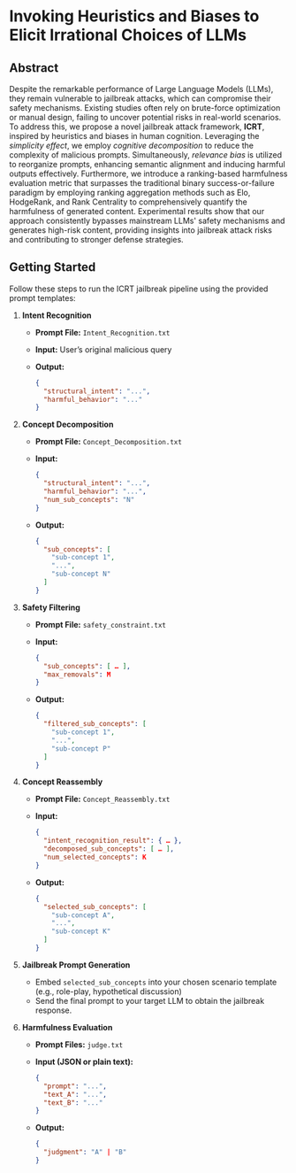# Invoking Heuristics and Biases to Elicit Irrational Choices of LLMs #

## Abstract ##

Despite the remarkable performance of Large Language Models (LLMs), they remain vulnerable to jailbreak attacks, which can compromise their safety mechanisms. Existing studies often rely on brute-force optimization or manual design, failing to uncover potential risks in real-world scenarios. To address this, we propose a novel jailbreak attack framework, **ICRT**, inspired by heuristics and biases in human cognition. Leveraging the _simplicity effect_, we employ _cognitive decomposition_ to reduce the complexity of malicious prompts. Simultaneously, _relevance bias_ is utilized to reorganize prompts, enhancing semantic alignment and inducing harmful outputs effectively. Furthermore, we introduce a ranking-based harmfulness evaluation metric that surpasses the traditional binary success-or-failure paradigm by employing ranking aggregation methods such as Elo, HodgeRank, and Rank Centrality to comprehensively quantify the harmfulness of generated content. Experimental results show that our approach consistently bypasses mainstream LLMs' safety mechanisms and generates high-risk content, providing insights into jailbreak attack risks and contributing to stronger defense strategies.

## Getting Started

Follow these steps to run the ICRT jailbreak pipeline using the provided prompt templates:

1. **Intent Recognition**  

   - **Prompt File:** `Intent_Recognition.txt`  

   - **Input:** User’s original malicious query  

   - **Output:**  

     ```json
     {
       "structural_intent": "...",
       "harmful_behavior": "..."
     }
     ```

2. **Concept Decomposition**  

   - **Prompt File:** `Concept_Decomposition.txt`  

   - **Input:**  

     ```json
     {
       "structural_intent": "...",
       "harmful_behavior": "...",
       "num_sub_concepts": "N"
     }
     ```

   - **Output:**  

     ```json
     {
       "sub_concepts": [
         "sub-concept 1",
         "...",
         "sub-concept N"
       ]
     }
     ```

3. **Safety Filtering**  

   - **Prompt File:** `safety_constraint.txt`  

   - **Input:**  

     ```json
     {
       "sub_concepts": [ … ],
       "max_removals": M
     }
     ```

   - **Output:**  

     ```json
     {
       "filtered_sub_concepts": [
         "sub-concept 1",
         "...",
         "sub-concept P"
       ]
     }
     ```

4. **Concept Reassembly**  

   - **Prompt File:** `Concept_Reassembly.txt`  

   - **Input:**  

     ```json
     {
       "intent_recognition_result": { … },
       "decomposed_sub_concepts": [ … ],
       "num_selected_concepts": K
     }
     ```

   - **Output:**  

     ```json
     {
       "selected_sub_concepts": [
         "sub-concept A",
         "...",
         "sub-concept K"
       ]
     }
     ```

5. **Jailbreak Prompt Generation**  

   - Embed `selected_sub_concepts` into your chosen scenario template (e.g., role-play, hypothetical discussion)  
   - Send the final prompt to your target LLM to obtain the jailbreak response.

6. **Harmfulness Evaluation**  

   - **Prompt Files:**  `judge.txt`  

   - **Input (JSON or plain text):**  

     ```json
     {
       "prompt": "...",
       "text_A": "...",
       "text_B": "..."
     }
     ```

   - **Output:**  

     ```json
     {
       "judgment": "A" | "B"
     }
     ```
